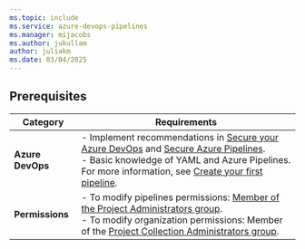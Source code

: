 ```yaml
---
ms.topic: include
ms.service: azure-devops-pipelines
ms.manager: mijacobs
ms.author: jukullam
author: juliakm
ms.date: 03/04/2025
---
```


## Prerequisites

| **Category** | **Requirements**   |
|---|---|
| **Azure DevOps** | - Implement recommendations in [Secure your Azure DevOps](../../../organizations/security/security-overview.md) and [Secure Azure Pipelines](../overview.md).  <br> - Basic knowledge of YAML and Azure Pipelines. For more information, see [Create your first pipeline](../../create-first-pipeline.md). |
| **Permissions** | - To modify pipelines permissions: [Member of the Project Administrators group](../../../organizations/security/change-project-level-permissions.md). <br> - To modify organization permissions: Member of the [Project Collection Administrators group](../../../organizations/security/change-project-level-permissions.md). |